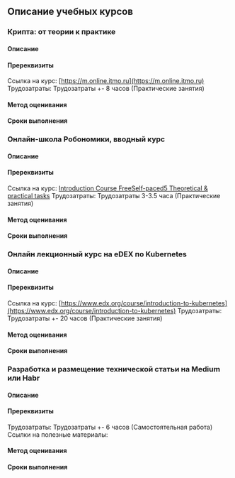 ## Описание учебных курсов

### Крипта: от теории к практике
#### Описание

#### Пререквизиты
Ссылка на курс: [https://m.online.itmo.ru](https://m.online.itmo.ru)
Трудозатраты: Трудозатраты +- 8 часов (Практические занятия)

#### Метод оценивания

#### Сроки выполнения

### Онлайн-школа Робономики, вводный курс
#### Описание

#### Пререквизиты
Ссылка на курс: [Introduction Course FreeSelf-paced5 Theoretical & practical tasks](https://robonomics.academy/online-courses/introduction-course)
Трудозатраты:  Трудозатраты 3-3.5 часа (Практические занятия)

#### Метод оценивания

#### Сроки выполнения

### Онлайн лекционный курс на eDEX по Kubernetes
#### Описание

#### Пререквизиты
Ссылка на курс: [https://www.edx.org/course/introduction-to-kubernetes](https://www.edx.org/course/introduction-to-kubernetes)
Трудозатраты: Трудозатраты +- 20 часов (Практические занятия)

#### Метод оценивания

#### Сроки выполнения

### Разработка и размещение технической статьи на Medium или Habr
#### Описание

#### Пререквизиты
Трудозатраты: Трудозатраты +- 6 часов (Самостоятельная работа)
Ссылки на полезные материалы:

#### Метод оценивания

#### Сроки выполнения
